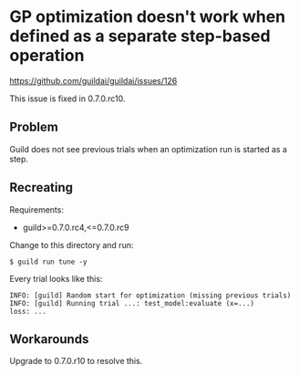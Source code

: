 # GP optimization doesn't work when defined as a separate step-based operation

https://github.com/guildai/guildai/issues/126

This issue is fixed in 0.7.0.rc10.

## Problem

Guild does not see previous trials when an optimization run is started
as a step.

## Recreating

Requirements:

- guild>=0.7.0.rc4,<=0.7.0.rc9

Change to this directory and run:

    $ guild run tune -y

Every trial looks like this:

```
INFO: [guild] Random start for optimization (missing previous trials)
INFO: [guild] Running trial ...: test_model:evaluate (x=...)
loss: ...
```

## Workarounds

Upgrade to 0.7.0.r10 to resolve this.
